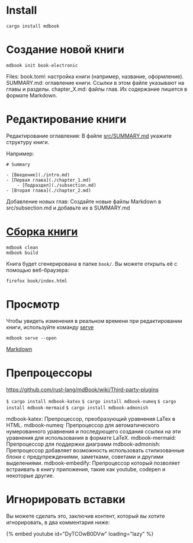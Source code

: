# Install 

```
cargo install mdbook
```

# Создание новой книги

```
mdbook init book-electronic
```

Files:
    book.toml: настройка книги (например, название, оформление).
    SUMMARY.md: оглавление книги. Ссылки в этом файле указывают на главы и разделы.
    chapter_X.md: файлы глав. Их содержание пишется в формате Markdown.

# Редактирование книги

Редактирование оглавления:
В файле [src/SUMMARY.md](https://rust-lang.github.io/mdBook/format/summary.html#example) укажите структуру книги. 

Например:

```
# Summary

- [Введение](./intro.md)
- [Первая глава](./chapter_1.md)
    - [Подраздел](./subsection.md)
- [Вторая глава](./chapter_2.md)

```

Добавление новых глав:
Создайте новые файлы Markdown в src/subsection.md и добавьте их в SUMMARY.md

# [Сборка книги](https://rust-lang.github.io/mdBook/cli/build.html)

```
mdbook clean
mdbook build
```

Книга будет сгенерирована в папке `book/`. Вы можете открыть её с помощью веб-браузера:

```
firefox book/index.html
```


# Просмотр

Чтобы увидеть изменения в реальном времени при редактировании книги, используйте команду [serve](https://rust-lang.github.io/mdBook/cli/serve.html)

```
mdbook serve --open
```

[Markdown](https://rust-lang.github.io/mdBook/format/markdown.html)



# Препроцессоры
https://github.com/rust-lang/mdBook/wiki/Third-party-plugins

`$ cargo install mdbook-katex`
`$ cargo install mdbook-numeq`
`$ cargo install mdbook-mermaid`
`$ cargo install mdbook-admonish`

mdbook-katex: Препроцессор, преобразующий уравнения LaTex в HTML. 
mdbook-numeq: Препроцессор для автоматического нумерованного уравнения и последующего создания ссылки на эти уравнения для использования в формате LaTeX.
mdbook-mermaid: Препроцессор для поддержки диаграмм
mdbook-admonish: Препроцессор добавляет возможность использовать стилизованные блоки с предупреждениями, заметками, советами и другими выделениями.
mdbook-embedify: Препроцессор который позволяет встраивать в книгу приложения, такие как youtube, codepen и некоторые другие.

 
# Игнорировать вставки

Вы можете сделать это, заключив контент, который вы хотите игнорировать, в два комментария ниже:

<!-- embed ignore begin -->

{% embed youtube id="DyTCOwB0DVw" loading="lazy" %}

<!-- embed ignore end -->
